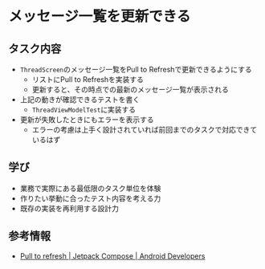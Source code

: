 # メッセージ一覧を更新できる

## タスク内容

- `ThreadScreen`のメッセージ一覧をPull to Refreshで更新できるようにする
    - リストにPull to Refreshを実装する
    - 更新すると、その時点での最新のメッセージ一覧が表示される
- 上記の動きが確認できるテストを書く
    - `ThreadViewModelTest`に実装する
- 更新が失敗したときにもエラーを表示する
    - エラーの考慮は上手く設計されていれば前回までのタスクで対応できているはず

## 学び

- 業務で実際にある最低限のタスク単位を体験
- 作りたい挙動に合ったテスト内容を考える力
- 既存の実装を再利用する設計力

## 参考情報

- [Pull to refresh \| Jetpack Compose \| Android Developers](https://developer.android.com/develop/ui/compose/components/pull-to-refresh)
